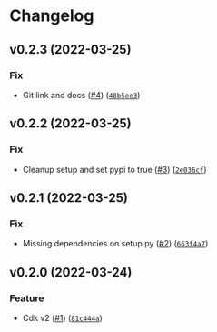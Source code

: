 # Changelog

<!--next-version-placeholder-->

## v0.2.3 (2022-03-25)
### Fix
* Git link and docs ([#4](https://github.com/jesse-peters/aws-cdk-lambda-poetry-asset/issues/4)) ([`48b5ee3`](https://github.com/jesse-peters/aws-cdk-lambda-poetry-asset/commit/48b5ee358782e7ee868e067ba1594f2b201556c8))

## v0.2.2 (2022-03-25)
### Fix
* Cleanup setup and set pypi to true ([#3](https://github.com/jesse-peters/aws-cdk-lambda-poetry-asset/issues/3)) ([`2e036cf`](https://github.com/jesse-peters/aws-cdk-lambda-poetry-asset/commit/2e036cf7a4e6263bf85f3ca77f9364255b5c294d))

## v0.2.1 (2022-03-25)
### Fix
* Missing dependencies on setup.py ([#2](https://github.com/jesse-peters/aws-cdk-lambda-poetry-asset/issues/2)) ([`663f4a7`](https://github.com/jesse-peters/aws-cdk-lambda-poetry-asset/commit/663f4a7fa6d23f144b6cbfb428a90b276efa9436))

## v0.2.0 (2022-03-24)
### Feature
* Cdk v2 ([#1](https://github.com/jesse-peters/aws-cdk-lambda-poetry-asset/issues/1)) ([`81c444a`](https://github.com/jesse-peters/aws-cdk-lambda-poetry-asset/commit/81c444a2ff7620600f12b504f5b7d1f8e3fd4669))
